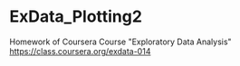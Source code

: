 # ExData_Plotting2

Homework of Coursera Course "Exploratory Data Analysis"
https://class.coursera.org/exdata-014